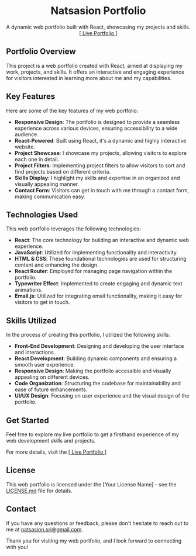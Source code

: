 <h1 align="center">Natsasion Portfolio</h1>

<p align="center">
    A dynamic web portfolio built with React, showcasing my projects and skills.
    <br>
    <a href="https://natsasion-portfolio.netlify.app/">[ Live Portfolio ]</a>
</p>

## Portfolio Overview
This project is a web portfolio created with React, aimed at displaying my work, projects, and skills. It offers an interactive and engaging experience for visitors interested in learning more about me and my capabilities.

## Key Features
Here are some of the key features of my web portfolio:

- **Responsive Design**: The portfolio is designed to provide a seamless experience across various devices, ensuring accessibility to a wide audience.
- **React-Powered**: Built using React, it's a dynamic and highly interactive website.
- **Project Showcase**: I showcase my projects, allowing visitors to explore each one in detail.
- **Project Filters**: Implementing project filters to allow visitors to sort and find projects based on different criteria.
- **Skills Display**: I highlight my skills and expertise in an organized and visually appealing manner.
- **Contact Form**: Visitors can get in touch with me through a contact form, making communication easy.

## Technologies Used
This web portfolio leverages the following technologies:

- **React**: The core technology for building an interactive and dynamic web experience.
- **JavaScript**: Utilized for implementing functionality and interactivity.
- **HTML & CSS**: These foundational technologies are used for structuring content and enhancing the design.
- **React Router**: Employed for managing page navigation within the portfolio.
- **Typewriter Effect**: Implemented to create engaging and dynamic text animations.
- **Email.js**: Utilized for integrating email functionality, making it easy for visitors to get in touch.

## Skills Utilized
In the process of creating this portfolio, I utilized the following skills:

- **Front-End Development**: Designing and developing the user interface and interactions.
- **React Development**: Building dynamic components and ensuring a smooth user experience.
- **Responsive Design**: Making the portfolio accessible and visually appealing on different devices.
- **Code Organization**: Structuring the codebase for maintainability and ease of future enhancements.
- **UI/UX Design**: Focusing on user experience and the visual design of the portfolio.

## Get Started
Feel free to explore my live portfolio to get a firsthand experience of my web development skills and projects.

For more details, visit the <a href="https://natsasion-portfolio.netlify.app/">[ Live Portfolio ]</a>

## License
This web portfolio is licensed under the [Your License Name] - see the [LICENSE.md](LICENSE) file for details.

## Contact
If you have any questions or feedback, please don't hesitate to reach out to me at [natsasion.sri@gmail.com](mailto:natsasion.sri@gmail.com).

Thank you for visiting my web portfolio, and I look forward to connecting with you!

